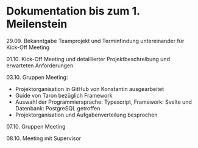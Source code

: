 # Dokumentation bis zum 1. Meilenstein 
29.09. Bekanntgabe Teamprojekt und Terminfindung untereinander für Kick-Off Meeting 

01.10. Kick-Off Meeting und detaillierter Projektbeschreibung und erwarteten Anforderungen 

03.10. Gruppen Meeting:
- Projektorganisation in GitHub von Konstantin ausgearbeitet  
- Guide von Taron bezüglich Framework 
- Auswahl der Programmiersprache: Typescript, Framework: Svelte und Datenbank: PostgreSQL getroffen 
- Projektorganisation und Aufgabenverteilung besprochen

07.10. Gruppen Meeting 

08.10. Meeting mit Supervisor
